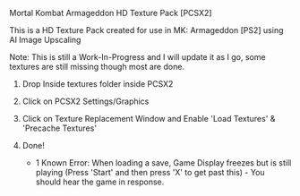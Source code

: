 Mortal Kombat Armageddon HD Texture Pack [PCSX2]

This is a HD Texture Pack created for use in MK: Armageddon [PS2] using AI Image Upscaling

  Note: This is still a Work-In-Progress and I will update it as I go, some textures are still missing though most are done.
  
1) Drop Inside textures folder inside PCSX2
2) Click on PCSX2 Settings/Graphics
3) Click on Texture Replacement Window and Enable 'Load Textures' & 'Precache Textures'
4) Done!
   
   - 1 Known Error: When loading a save, Game Display freezes but is still playing 
      (Press 'Start' and then press 'X' to get past this) - You should hear the game in response.
   



